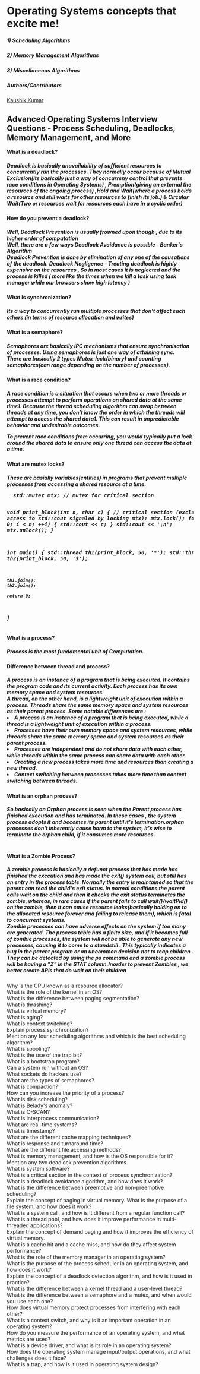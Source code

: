 # Operating Systems concepts that excite me!
<h5>1) Scheduling Algorithms</h5>
<h5>2) Memory Management Algorithms</h5>
<h5>3) Miscellaneous Algorithms</h5>
<h5> Authors/Contributors </h5>

[Kaushik Kumar](https://github.com/Kaushik268mlore)

## <strong>Advanced Operating Systems Interview Questions - Process Scheduling, Deadlocks, Memory Management, and More</strong><br>
<strong>What is a deadlock?</strong><br>
<h5>Deadlock is basically unavailability of sufficient resources to concurrently run the processes. They normally occur because of Mutual Exclusion(its basically just a way of concurreny control that prevents race conditions in Operating Systems) , Premption(giving an external the resources of the ongoing process) ,Hold and Wait(where a process holds a resource and still waits for other resources to finish its job.) & Circular Wait(Two or resources wait for resources each have in a cyclic order) </h5>
<strong>How do you prevent a deadlock?</strong><br>
<h5>Well, Deadlock Prevention is usually frowned upon though , due to its higher order of computation <br>
Well, there are a few ways Deadlock Avoidance  is possible - Banker's Algorithm <br>
Deadlock Prevention is done by elimination of any one of the causations of the deadlock.
Deadlock Negligence - Treating deadlock is highly expensive on the resources , So in most cases it is neglected and the process is killed ( more like the times when we kill a task using task manager while our browsers show high latency )
</h5>
<strong>What is synchronization?</strong><br>
<h5> Its a way to concurrently run multiple processes that don't affect each others (in terms of resource allocation and writes)
</h5>
<strong>What is a semaphore?</strong><br>
<h5>Semaphores are basically IPC mechanisms that ensure synchronisation of processes. Using semaphores is just one way of attaining sync.<br>
There are basically 2 types Mutex-lock(binary) and counting semaphores(can range depending on the number of processes).</h5>
<strong>What is a race condition?</strong><br>
<h5>
A race condition is a situation that occurs when two or more threads or processes attempt to perform operations on shared data at the same time1. Because the thread scheduling algorithm can swap between threads at any time, you don’t know the order in which the threads will attempt to access the shared data1. This can result in unpredictable behavior and undesirable outcomes.

To prevent race conditions from occurring, you would typically put a lock around the shared data to ensure only one thread can access the data at a time.
</h5>
<strong>What are mutex locks?</strong><br>
<h5>These are basially variables(entities) in programs that prevent multiple processes from accessing a shared resource at a time.<br>
<pre>
  std::mutex mtx; // mutex for critical section

void print_block(int n, char c) {
    // critical section (exclusive access to std::cout signaled by locking mtx):
    mtx.lock();
    for (int i = 0; i < n; ++i) { std::cout << c; }
    std::cout << '\n';
    mtx.unlock();
}

int main() {
    std::thread th1(print_block, 50, '*');
    std::thread th2(print_block, 50, '$');

    th1.join();
    th2.join();

    return 0;
} </pre>
</h5>
<strong>What is a process?</strong><br>
<h5>Process is the most fundamental unit of Computation.</h5>
<strong>Difference between thread and process?</strong><br>
<h5>A process is an instance of a program that is being executed. It contains the program code and its current activity. Each process has its own memory space and system resources.<br>
A thread, on the other hand, is a lightweight unit of execution within a process. Threads share the same memory space and system resources as their parent process.
Some notable differences are :
<br><li>A process is an instance of a program that is being executed, while a thread is a lightweight unit of execution within a process.<br><li>
Processes have their own memory space and system resources, while threads share the same memory space and system resources as their parent process.<br><li>
Processes are independent and do not share data with each other, while threads within the same process can share data with each other.<br><li>
Creating a new process takes more time and resources than creating a new thread.<br><li>
Context switching between processes takes more time than context switching between threads.</h5>
<strong>What is an orphan process?</strong><br>
<h5>So basically an Orphan process is seen when the Parent process has finished execution and has terminated. In these cases , the system process adopts it and becomes its parent until it's termination.orphan processes don't inherently cause harm to the system, it's wise to terminate the orphan child, if it consumes more resources. 
</h5><br>
<strong>What is a Zombie Process?</strong><br>
<h5>A zombie process is basically a defunct process that has made has finished the execution and has made the exit() system call, but still has an entry in the process table.
Normally the entry is maintained so that the parent can read the child's exit status.
In normal conditions the parent calls wait on the child and then it checks the exit status terminates the zombie, whereas, in rare cases if the parent fails to call wait()/waitPid() on the zombie, then it can cause resource leaks(basically holding on to the allocated resource forever and failing to release them), which is fatal to concurrent systems.<br>
Zombie processes can have adverse effects on the system if too many are generated. The process table has a finite size, and if it becomes full of zombie processes, the system will not be able to generate any new processes, causing it to come to a standstill . This typically indicates a bug in the parent program or an uncommon decision not to reap children .<br>
They can be detected by using the ps command and a zombie process will be having a "Z" in the STAT column.Inorder to prevent Zombies , we better create APIs that do wait on their children
</h5>
Why is the CPU known as a resource allocator?<br>
What is the role of the kernel in an OS?<br>
What is the difference between paging segmentation?<br>
What is thrashing?<br>
What is virtual memory?<br>
What is aging?<br>
What is context switching?<br>
Explain process synchronization?<br>
Mention any four scheduling algorithms and which is the best scheduling algorithm?<br>
What is spooling?<br>
What is the use of the trap bit?<br>
What is a bootstrap program?<br>
Can a system run without an OS?<br>
What sockets do hackers use?<br>
What are the types of semaphores?<br>
What is compaction?<br>
How can you increase the priority of a process?<br>
What is disk scheduling?<br>
What is Belady's anomaly?<br>
What is C-SCAN?<br>
What is interprocess communication?<br>
What are real-time systems?<br>
What is timestamp?<br>
What are the different cache mapping techniques?<br>
What is response and turnaround time?<br>
What are the different file accessing methods?<br>
What is memory management, and how is the OS responsible for it?<br>
Mention any two deadlock prevention algorithms.<br>
What is system software?<br>
What is a critical section in the context of process synchronization?<br>
What is a deadlock avoidance algorithm, and how does it work?<br>
What is the difference between preemptive and non-preemptive scheduling?<br>
Explain the concept of paging in virtual memory.
What is the purpose of a file system, and how does it work?<br>
What is a system call, and how is it different from a regular function call?<br>
What is a thread pool, and how does it improve performance in multi-threaded applications?<br>
Explain the concept of demand paging and how it improves the efficiency of virtual memory.<br>
What is a cache hit and a cache miss, and how do they affect system performance?<br>
What is the role of the memory manager in an operating system?<br>
What is the purpose of the process scheduler in an operating system, and how does it work?<br>
Explain the concept of a deadlock detection algorithm, and how is it used in practice?<br>
What is the difference between a kernel thread and a user-level thread?<br>
What is the difference between a semaphore and a mutex, and when would you use each one?<br>
How does virtual memory protect processes from interfering with each other?<br>
What is a context switch, and why is it an important operation in an operating system?<br>
How do you measure the performance of an operating system, and what metrics are used?<br>
What is a device driver, and what is its role in an operating system?<br>
How does the operating system manage input/output operations, and what challenges does it face?<br>
What is a trap, and how is it used in operating system design?<br>
